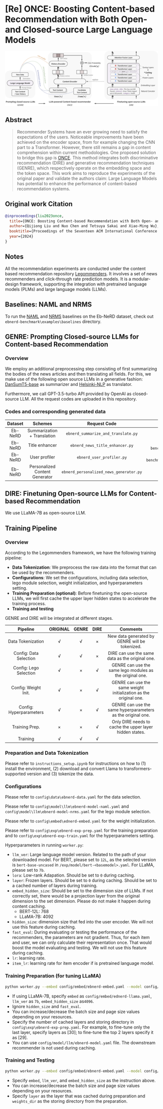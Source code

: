 # [Re] ONCE: Boosting Content-based Recommendation with Both Open- and Closed-source Large Language Models

![ONCE](assets/ONCE.png)

## Abstract

> Recommender Systems have an ever growing need to satisfy the expectations of the users. Noticeable improvements have been achieved on the encoder space, from for example changing the CNN part to a Transformer. However, there still remains a gap in content comprehension within current methodologies. One proposed solution to bridge this gap is [ONCE](https://arxiv.org/abs/2305.06566). This method integrates both discriminative recommendation (DIRE) and generative recommendation techniques (GENRE), which respectively operate on the embedding space and the token space. This work aims to reproduce the experiments of the original paper and validate the authors claim: Large Language Models has potential to enhance the performance of content-based recommendation systems. 

## Original work Citation

```bibtex
@inproceedings{liu2023once,
  title={ONCE: Boosting Content-based Recommendation with Both Open- and Closed-source Large Language Models},
  author={Qijiong Liu and Nuo Chen and Tetsuya Sakai and Xiao-Ming Wu},
  booktitle={Proceedings of the Seventeen ACM International Conference on Web Search and Data Mining},
  year={2024}
}
```

## Notes

All the recommendation experiments are conducted under the content based recommendation repository [Legommenders](https://github.com/Jyonn/Legommenders).
It involves a set of news recommenders and click-through rate prediction models.
It is a modular-design framework, supporting the integration with pretrained language models (PLMs) and large language models (LLMs).

## Baselines: NAML and NRMS

To run the [NAML](https://arxiv.org/pdf/1907.05576) and [NRMS](https://aclanthology.org/D19-1671.pdf) baselines on the Eb-NeRD dataset, check out `ebnerd-benchmark\examples\baselines` directory.


## GENRE: Prompting Closed-source LLMs for Content-based Recommendation

### Overview

We employ an additional preprocessing step consisting of first summarizing the bodies of the news articles and then translating all fields. For this, we make use of the following open source LLMs in a generative fashion: [DanSumT5-base](https://huggingface.co/Danish-summarisation/DanSumT5-base) as summarizer and [Helsinki-NLP](https://huggingface.co/Helsinki-NLP/opus-mt-da-en) as translator.

Furthermore, we call GPT-3.5-turbo API provided by OpenAI as closed-source LLM. All the request codes are uploaded in this repository.

### Codes and corresponding generated data

|  Dataset  |            Schemes             |           Request Code           |                            Updated data                            |
|:---------:|:------------------------------:|:--------------------------------:|:--------------------------------------------------------------------:|
|   Eb-NeRD |       Summarization + Translation       |       `ebnerd_summarize_and_translate.py`       |                   `ebnerd-benchmark\data\ebnerd_small\preprocessed.parquet`                   |
|   Eb-NeRD |       Title enhancer           |       `ebnerd_news_title_enhancer.py`       |                `ebnerd-benchmark\data\ebnerd_small\preprocessed_and_title_enhanced.parquet`                    |
|   Eb-NeRD |       User profiler            |       `ebnerd_user_profiler.py`       |                   `ebnerd-benchmark\data\ebnerd_small\train\behaviors_with_user_interests.parquet`                    |
|   Eb-NeRD |       Personalized Content Generator       |       `ebnerd_personalized_news_generator.py`       |                   -                   |

## DIRE: Finetuning Open-source LLMs for Content-based Recommendation

We use LLaMA-7B as open-source LLM.

## Training Pipeline

### Overview

According to the Legommenders framework, we have the following training pipeline:

- **Data Tokenization**: We preprocess the raw data into the format that can be used by the recommenders.
- **Configurations**: We set the configurations, including data selection, lego module selection, weight initialization, and hyperparameters setting. 
- **Training Preparation (optional)**: Before finetuning the open-source LLMs, we will first cache the upper layer hidden states to accelerate the training process.
- **Training and testing**

GENRE and DIRE will be integrated at different stages.

|        Pipeline         | ORIGINAL | GENRE | DIRE |                             Comments                              |
|:-----------------------:|:--------:|:-----:|:----:|:-----------------------------------------------------------------:|
|    Data Tokenization    |    √     |   √   |  ×   |          New data generated by GENRE will be tokenized.           | 
| Config: Data Selection  |    √     |   √   |  ×   |          DIRE can use the same data as the original one.          |
| Config: Lego Selection  |    √     |   ×   |  √   |     GENRE can use the same lego modules as the original one.      |
|  Config: Weight Init.   |    √     |   ×   |  √   | GENRE can use the same weight initialization as the original one. |
| Config: Hyperparameters |    √     |   ×   |  √   |    GENRE can use the same hyperparameters as the original one.    |
|     Training Prep.      |    ×     |   ×   |  √   |      Only DIRE needs to cache the upper layer hidden states.      |
|        Training         |    √     |   √   |  √   |                                                                   |

### Preparation and Data Tokenization

Please refer to `instructions_setup.ipynb` for instructions on how to (1) install the environment, (2) download and convert Llama to transformers-supported version and (3) tokenize the data.

### Configurations

Please refer to `config\data\ebnerd-data.yaml` for the data selection.

Please refer to `config\model\llm\ebnerd-model-naml.yaml` and `config\model\llm\ebnerd-model-nrms.yaml` for the lego module selection.

Please refer to `config\embed\ednerd-embed.yaml` for the weight initialization.

Please refer to `config\exp\ebnerd-exp-prep.yaml` for the training preparation and to `config\exp\ebnerd-exp-train.yaml` for the hyperparameters setting.


Hyperparameters in running `worker.py`:
- `llm_ver`: Large language model version. Related to the path of your downloaded model. For BERT, please set to `12L`, as the selected version is `bert-base-uncased` in `/exp/model/bert-<basemodel>.yaml`. For LLaMA, please set to `7b`. 
- `lora`: Low-rank Adapation. Should be set to `0` during caching.
- `layer`: Frozen layers. Should be set to `0` during caching. Should be set to a cached number of layers during training.
- `embed_hidden_size`: Should be set to the dimension size of LLMs. If not correctly set, there would be a projection layer from the original dimension to the set dimension. Please do not make it happen during content caching.
  - BERT-12L: 768
  - LLaMA-7B: 4092
- `hidden_size`: dimension size that fed into the user encoder. We will not use this feature during caching.
- `fast_eval`: During evaluating or testing the performance of the recommenders, the parameters are not gradient. Thus, for each item and user, we can only calculate their representation once. That would boost the model evaluating and testing. We will not use this feature during caching.
- `lr`: learning rate.
- `item_lr`: learning rate for item encoder if is pretrained language model.

### Training Preparation (for tuning LLaMA)

```bash
python worker.py --embed config/embed/ebnerd-embed.yaml --model config/model/llm/ebnerd-model-naml.yaml --exp config/exp/ebnerd-exp-prep.yaml --data config/data/ebnerd-data.yaml --version small --llm_ver 7b --hidden_size 64 --layer 0 --lora 0 --fast_eval 0 --embed_hidden_size 4096 --batch_size 16 --page_size 16
```

- If using LLaMA-7B, specify `embed` as `config/embed/ednerd-llama.yaml`, `llm_ver` as `7b`, `embed_hidden_size` as`4096`. 
- Ignore `hidden_size` and `fast_eval`.
- You can increase/decrease the batch size and page size values depending on your resources.
- Specify the number of cached layers and storing directory in `config\exp\ebnerd-exp-prep.yaml`. For example, to fine-tune only the last layer, specify layers as [30]; to fine-tune the top 2 layers specify it as [29].
- You can use `config/model/llm/ebnerd-model.yaml` file. The downstream recommender is not used during caching.

### Training and Testing

```bash
python worker.py --embed config/embed/ebnerd-embed.yaml --model config/model/llm/ebnerd-model-naml.yaml --exp config/exp/ebnerd-exp-train.yaml --data config/data/ebnerd-data.yaml --version small --llm_ver 7b --hidden_size 64 --layer 30 --lora 0 --fast_eval 0 --embed_hidden_size 4096 --batch_size 16 --page_size 16
```

- Specify `embed`, `llm_ver`, and `embed_hidden_size` as the instruction above.
- You can increase/decrease the batch size and page size values depending on your resources.
- Specify `layer` as the layer that was cached during preparation and `weights_dir` as the storing directory from the preparation.
